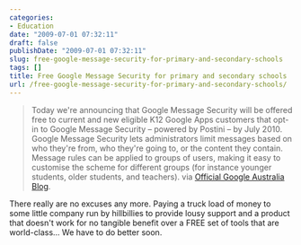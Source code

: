 ```yaml
---
categories:
- Education
date: "2009-07-01 07:32:11"
draft: false
publishDate: "2009-07-01 07:32:11"
slug: free-google-message-security-for-primary-and-secondary-schools
tags: []
title: Free Google Message Security for primary and secondary schools
url: /free-google-message-security-for-primary-and-secondary-schools/
---
```

> Today we're announcing that Google Message Security will be offered
> free to current and new eligible K12 Google Apps customers that opt-in
> to Google Message Security – powered by Postini – by July 2010. Google
> Message Security lets administrators limit messages based on who
> they're from, who they're going to, or the content they contain.
> Message rules can be applied to groups of users, making it easy to
> customise the scheme for different groups (for instance younger
> students, older students, and teachers). via [Official Google
> Australia
> Blog](http://google-au.blogspot.com/2009/07/free-google-message-security-for.html).

There really are no excuses any more. Paying a truck load of money to
some little company run by hillbillies to provide lousy support and a
product that doesn't work for no tangible benefit over a FREE set of
tools that are world-class&hellip; We have to do better soon.